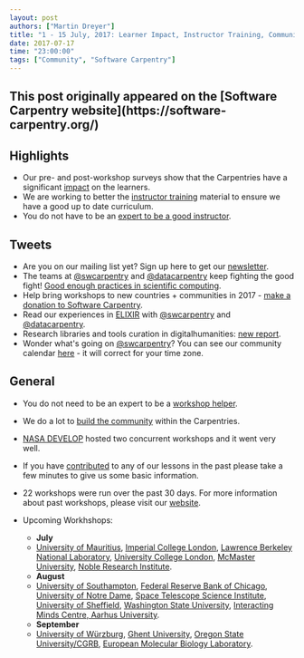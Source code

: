 ```yaml
---
layout: post
authors: ["Martin Dreyer"]
title: "1 - 15 July, 2017: Learner Impact, Instructor Training, Community Building, Author Information."
date: 2017-07-17
time: "23:00:00"
tags: ["Community", "Software Carpentry"]
---
```


<h2>This post originally appeared on the [Software Carpentry website](https://software-carpentry.org/)</h2>

## Highlights
*  Our pre- and post-workshop surveys show that the Carpentries have a significant [impact]({{site.baseurl}}/blog/2017/07/assess_report.html) on the learners.
*  We are working to better the [instructor training]({{site.baseurl}}/blog/2017/07/instructor-training-bonanza.html) material to ensure we have a good up to date curriculum.
*  You do not have to be an [expert to be a good instructor]({{site.baseurl}}/blog/2017/07/potsdam.html).

## Tweets
* Are you on our mailing list yet? Sign up here to get our [newsletter](https://software-carpentry.org/join/).
* The teams at [@swcarpentry](https://twitter.com/swcarpentry) and [@datacarpentry](https://twitter.com/datacarpentry) keep fighting the good fight! [Good enough practices in scientific computing](http://journals.plos.org/ploscompbiol/article?id=10.1371/journal.pcbi.1005510).
* Help bring workshops to new countries + communities in 2017 - [make a donation to Software Carpentry](https://www.flipcause.com/secure/donate/MjI2Mg==).
* Read our experiences in [ELIXIR](https://f1000research.com/articles/6-1040/v1) with [@swcarpentry](https://twitter.com/swcarpentry) and [@datacarpentry](https://twitter.com/datacarpentry).
* Research libraries and tools curation in digitalhumanities: [new report](http://www.rluk.ac.uk/news/rluk-report-the-role-of-research-libraries-in-the-creation-archiving-curation-and-preservation-of-tools-for-the-digital-humanities/). 
* Wonder what's going on [@swcarpentry](https://twitter.com/swcarpentry)? You can see our community calendar [here](https://software-carpentry.org/join/) - it will correct for your time zone.

## General
*  You do not need to be an expert to be a [workshop helper]({{site.baseurl}}/blog/2017/07/helper.html).
*  We do a lot to [build the community]({{site.baseurl}}/blog/2017/07/our-channels.html) within the Carpentries.
* [NASA DEVELOP]({{site.baseurl}}/blog/2017/07/NASA-2.html) hosted two concurrent workshops and it went very well. 
* If you have [contributed]({{site.baseurl}}/blog/2017/07/contributors.html) to any of our lessons in the past please take a few minutes to give us some basic information.


* 22 workshops were run over the past 30 days. For more information about past workshops, please visit our [website]({{site.baseurl}}/workshops/past/). 
* Upcoming Workhshops:
  * **July**
  *  [University of Mauritius](https://chpc-carpentry.github.io/2017-07-19-Mauritius/), [Imperial College London](https://mkuzak.github.io/2017-07-19-imperial/), [Lawrence Berkeley National Laboratory](https://antoniagogoglou.github.io/2017-07-20-lbnl/), [University College London](http://rits.github-pages.ucl.ac.uk/2017-07-25-UCL_software_carpentry/), [McMaster University](https://jcszamosi.github.io/2017-07-27-McMaster/), [Noble Research Institute](https://jhadwinosu.github.io/2017-07-31-noble-research/).
  * **August**
  * [University of Southampton](https://southampton-rsg.github.io/2017-08-01-southampton-swc/), [Federal Reserve Bank of Chicago](http://sarahlrstevens.info/2017-08-02-chicago-frb/), [University of Notre Dame](https://rrlove.github.io/2017-08-07-notredame/), [Space Telescope Science Institute](https://bpteague.github.io/2017-08-08-stsci/), [University of Sheffield](http://rse.shef.ac.uk/2017-08-16-sheffield/), [Washington State University](https://stephlabou.github.io/2017-08-16-wsu/), [Interacting Minds Centre, Aarhus University](https://danm0nster.github.io/2017-08-21-aarhus/). 
  * **September**
  * [University of Würzburg](https://swcarpentry-wuerzburg.github.io/2017-09-04-wuerzburg/), [Ghent University](https://marschmi.github.io/2017-09-14-gent-cmet/), [Oregon State University/CGRB](https://oneilsh.github.io/2017-09-14-osucgrb/), [European Molecular Biology Laboratory](https://tobyhodges.github.io/2017-10-17-heidelberg/).
